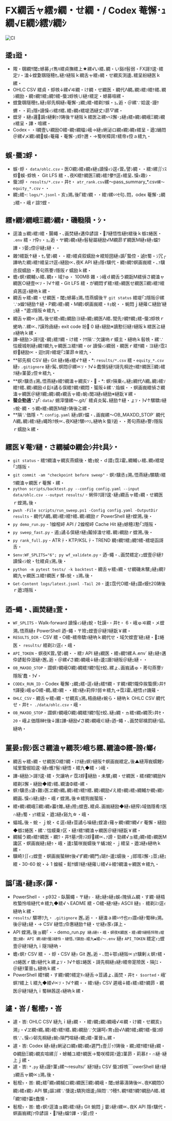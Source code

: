 ﻿# FX繝舌ャ繧ｯ繝・せ繝・/ Codex 菴懈･ｭ繝√Ε繝ｼ繧ｿ繝ｼ
![CI](https://github.com/gaobankirino561-dev/fx-automation/actions/workflows/ci.yml/badge.svg)

## 逶ｮ逧・

- 陬・㍼繝ｻ閾ｪ蜍募｣ｲ雋ｷ繧貞撫繧上★縲√い繧､繝・い谿ｵ髫弱・FX謌ｦ逡･繧定ｿ・溘↓螳夐㍼隧穂ｾ｡縺ｧ縺阪ｋ繝舌ャ繧ｯ繝・せ繝亥渕逶､繧呈紛縺医ｋ縲・
- OHLC CSV 繧貞・蜉帙↓縲√ヰ繝・け繝・せ繝医・繝代Λ繝｡繝ｼ繧ｿ繧ｹ繧､繝ｼ繝励・繝ｩ繝ｳ繧ｭ繝ｳ繧ｰ蜃ｺ蜉帙∪縺ｧ繧定・蜍募喧縲・
- 螳夐㍼隧穂ｾ｡縺ｮ邨先棡縺ｨ菴懈･ｭ繝ｭ繧ｰ繧剃ｸ蜈・ｮ｡逅・＠縲∵姶逡･謾ｹ蝟・・莉ｮ隱ｬ讀懆ｨｼ繧ｵ繧､繧ｯ繝ｫ繧堤洒縺丈ｿ昴▽縲・
- 螳牙・縺ｫ邏譌ｩ縺剰ｩｦ陦後〒縺阪ｋ繧医≧縲∽ｽ懈･ｭ縺ｮ繧ｬ繝ｼ繝峨Ξ繝ｼ繝ｫ繧呈・譁・喧縲・
- Codex・・I繝壹い繝励Ο繧ｰ繝ｩ繝橸ｼ峨→縺ｮ蜊泌ロ繝ｫ繝ｼ繝ｫ繧呈・遒ｺ蛹悶＠縲√メ繝ｼ繝蜈ｨ菴薙・菴懈･ｭ蜉ｹ邇・→蜀咲樟諤ｧ繧帝ｫ倥ａ繧九・

## 蜈･蜃ｺ蜉・

- 蜈･蜉・ `data/ohlc.csv`・医Ο繝ｼ繧ｫ繝ｫ縺ｮ讀懆ｨｼ逕ｨ萓｡譬ｼ繝・・繧ｿ縲∬ｿｽ蜉蜈･蜉帙・ Git LFS 繧・､夜Κ繧ｹ繝医Ξ繝ｼ繧ｸ豢ｻ逕ｨ繧呈､懆ｨ趣ｼ・
- 蜃ｺ蜉・ `results/*.csv`・井ｾ・ `atr_rank.csv`縲～pass_summary_*.csv`縲～equity_*.csv`・・
- 繝ｭ繧ｰ: `logs/*.jsonl`・亥ｮ溯｡後Γ繧ｿ繝・・繧ｿ縲∽ｾ句､悶，odex 菴懈･ｭ繝ｭ繧ｰ・峨ｒ諠ｳ螳・

## 繧ｬ繝ｼ繝峨Ξ繝ｼ繝ｫ・磯㍾隕・ｼ・

- 逕溘ョ繝ｼ繧ｿ繧・腸蠅・､画焚縺ｫ遘伜諺諠・ｱ縺悟性縺ｾ繧後ｋ蝣ｴ蜷医・ `.env` 繧・ｧ伜ｯ・ｮ｡逅・ヤ繝ｼ繝ｫ縺ｫ髫秘屬縺励√Μ繝昴ず繝医Μ縺ｫ縺ｯ蟷ｳ譁・ｿ晏ｭ倥＠縺ｪ縺・・
- 雜ｳ繧翫↑縺・ｾ｡譬ｼ繝・・繧ｿ繧貞叙蠕励☆繧矩圀縺ｯ譌｢蟄倥・遉ｾ蜀・ｼ冗┌譁吶た繝ｼ繧ｹ繧呈ｴｻ逕ｨ縺励∝､夜Κ API 縺ｮ隱ｲ驥代・繝ｩ繝ｳ螟画峩繧・､ｧ驥丞叙蠕励・莠句燕謇ｿ隱阪ｒ蠕励ｋ縲・
- 蟾ｨ螟ｧ繝輔ぃ繧､繝ｫ・域ｦゅ・ 100MB 雜・ｼ峨ｄ繝舌う繝翫Μ繧偵さ繝溘ャ繝医○縺壹∝ｿ・ｦ√↑繧・Git LFS 繧・が繝悶ず繧ｧ繧ｯ繝医せ繝医Ξ繝ｼ繧ｸ繧貞茜逕ｨ縺吶ｋ縲・
- 繝舌ャ繧ｯ繝・せ繝医・閾ｪ蜍募ｮ溯｡悟燕蠕後〒 `git status` 繧堤｢ｺ隱阪＠縲∵э蝗ｳ縺励↑縺・Ρ繝ｼ繧ｯ繝・Μ繝ｼ螟画峩繧・ｷｮ蛻・・蜿悶ｊ縺薙⊂縺励′縺ｪ縺・°遒ｺ隱阪☆繧九・
- 繝舌ャ繝∝ｮ溯｡後せ繧ｯ繝ｪ繝励ヨ縺ｯ繝ｪ繝医Λ繧､閠先ｧ繝ｻ繝ｭ繧ｰ蜃ｺ蜉帙ｒ蛯吶∴縲∝､ｱ謨玲凾縺ｯ exit code 竕 0 縺ｨ縺励※讀懃衍縺ｧ縺阪ｋ繧医≧縺ｫ縺吶ｋ縲・
- 譁ｰ縺励＞謌ｦ逡･繝ｭ繧ｸ繝・け繧・ｸｻ隕∵欠讓吶ｒ蟆主・縺吶ｋ髫帙・縲∵怙蟆城剞縺ｮ繝ｦ繝九ャ繝医ユ繧ｹ繝・or 讀懆ｨｼ繝弱・繝医ｒ繧ｻ繝・ヨ縺ｧ霑ｽ蜉縺励∝・迴ｾ諤ｧ繧堤｢ｺ菫昴☆繧九・
- **邨先棡 CSV 縺ｯ Git 縺ｫ蜷ｫ繧√↑縺・*: `results/*.csv` 繧・`equity_*.csv` 縺ｯ `.gitignore` 縺ｧ髯､螟悶＠縲∝ｿ・ｦ√↓蠢懊§縺ｦ謌先棡迚ｩ繧ｹ繝医Ξ繝ｼ繧ｸ縺ｫ菫晏ｭ倥☆繧九・
- **螟ｧ驥丞ｮ溯｡悟燕縺ｫ繧ｳ繝溘ャ繝亥ｿ・・*: 螟ｧ隕乗ｨ｡縺ｪ繝代Λ繝｡繝ｼ繧ｿ繧ｹ繧､繝ｼ繝励ｄ髟ｷ譎る俣繧ｸ繝ｧ繝悶・蜑阪↓縲∵焔蜈・・螟画峩繧偵さ繝溘ャ繝医＠縺ｦ繝ｭ繝ｼ繝ｫ繝舌ャ繧ｯ蜿ｯ閭ｽ縺ｫ縺励※縺翫￥縲・
- **蜑企勁遖∵ｭ｢**: `data/` 蜴滓悽縲～.git/` 繧貞炎髯､縺励↑縺・ょｿ・ｦ√↑騾驕ｿ縺ｯ蛻･繝・ぅ繝ｬ繧ｯ繝医Μ縺ｧ陦後≧縲・
- **隕∵価隱・*: `config.yaml` 縺ｮ螟ｧ蟷・､画峩縲～OB_MAXDD_STOP` 繝代Λ繝｡繝ｼ繧ｿ縺ｮ蠅玲ｸ帙∝､夜Κ縺ｸ騾∽ｿ｡縺吶ｋ蜃ｦ逅・・莠句燕縺ｫ謇ｿ隱阪ｒ蠕励ｋ縲・

## 繧医￥菴ｿ縺・さ繝槭Φ繝会ｼ井ｾ具ｼ・

- `git status` - 繧ｳ繝溘ャ繝亥燕蠕後・蟾ｮ蛻・ｄ譛ｪ霑ｽ霍｡繝輔ぃ繧､繝ｫ繧堤｢ｺ隱阪・
- `git commit -am "checkpoint before sweep"` - 螟ｧ驥丞ｮ溯｡悟燕縺ｮ騾驕ｿ繧ｳ繝溘ャ繝医ｒ菴懈・縲・
- `python scripts/backtest.py --config config.yaml --input data/ohlc.csv --output results/` - 蜊倅ｸ謌ｦ逡･縺ｮ繝舌ャ繧ｯ繝・せ繝医ｒ螳溯｡後・
- `pwsh -File scripts/run_sweep.ps1 -Config config.yaml -OutputDir results` - 繝代Λ繝｡繝ｼ繧ｿ繧ｹ繧､繝ｼ繝励ｒ PowerShell 縺ｧ螳溯｡後・
- `py demo_run.py` - 1蝗樒岼 API / 2蝗樒岼 Cache Hit 縺ｮ蜍穂ｽ懃｢ｺ隱阪・
- `py sweep_fast.py` - 遏ｭ譎る俣縺ｧ縺ｮ鬮倬溘せ繧､繝ｼ繝励ｒ螳溯｡後・
- `py rank_full.py` - ATR ﾃ・KTP/KSL ﾃ・TREND 繝ｩ繝ｳ繧ｭ繝ｳ繧ｰ繧堤函謌舌・
- `$env:WF_SPLITS="6"; py wf_validate.py` - 迺ｰ蠅・､画焚繧定ｨｭ螳壹＠縺ｦ讀懆ｨｼ蛻・牡繧貞ｮ溯｡後・
- `python -m pytest tests/ -k backtest` - 繝舌ャ繧ｯ繝・せ繝磯未騾｣縺ｮ繝ｦ繝九ャ繝医ユ繧ｹ繝医ｒ驛ｨ蛻・ｮ溯｡後・
- `Get-Content logs/latest.jsonl -Tail 20` - 逶ｴ霑代Ο繧ｰ縺ｮ譛ｫ蟆ｾ20陦後ｒ遒ｺ隱阪・

## 迺ｰ蠅・､画焚縺ｮ萓・

- `WF_SPLITS` - Walk-forward 讀懆ｨｼ縺ｮ蛻・牡謨ｰ・井ｾ・ 6・峨ゅヰ繝・メ螳溯｡悟燕縺ｫ PowerShell 迺ｰ蠅・〒險ｭ螳壹＠縺ｦ縺翫￥縲・
- `RESULTS_DIR` - CSV 繧・Ο繧ｰ繧帝驕ｿ縺吶ｋ繝代せ・域欠螳壹′縺ｪ縺・ｴ蜷医・ `results/` 繧剃ｽｿ逕ｨ・峨・
- `API_TOKEN` - 螟夜Κ萓｡譬ｼ繝・・繧ｿ API 縺ｮ繝医・繧ｯ繝ｳ縲Ａ.env` 縺ｪ縺ｩ遘伜諺鬆伜沺縺ｧ邂｡逅・＠縲√さ繝ｼ繝峨↓縺ｯ逶ｴ譖ｸ縺阪＠縺ｪ縺・・
- `OB_MAXDD_STOP` - 譛螟ｧ繝峨Ο繝ｼ繝繧ｦ繝ｳ髢ｾ蛟､縲ょ､画峩譎ゅ・莠句燕謇ｿ隱阪′蠢・ｦ√・
- `CODEx_RUN_ID` - Codex 菴懈･ｭ繝ｭ繧ｰ逕ｨ縺ｮ繧ｻ繝・す繝ｧ繝ｳ隴伜挨蟄撰ｼ井ｻｻ諢擾ｼ峨ゅΟ繧ｰ繝｡繧ｿ繝・・繧ｿ縺ｫ莉倅ｸ弱☆繧九→霑ｽ霍｡縺悟ｮｹ譏薙・
- `OHLC_CSV` - 繝舌ャ繧ｯ繝・せ繝亥ｮ溯｡梧凾縺ｫ蜿ら・縺吶ｋ OHLC CSV 繝代せ・井ｾ・ `./data/ohlc.csv`・峨・
- `OB_MAXDD_STOP` - 譛螟ｧ繝峨Ο繝ｼ繝繧ｦ繝ｳ髢ｾ蛟､縺ｮ繝・ヵ繧ｩ繝ｫ繝茨ｼ井ｾ・ `20`・峨よ価隱榊ｾ後↓譖ｴ譁ｰ縺励√さ繝ｼ繝峨∈縺ｯ迺ｰ蠅・､画焚邨檎罰縺ｧ貂｡縺吶・

## 菫晏ｭ假ｼ医さ繝溘ャ繝茨ｼ峨ち繧､繝溘Φ繧ｰ謗ｨ螂ｨ

- 繝舌ャ繧ｯ繝・せ繝医Ο繧ｸ繝・け縺ｮ螟ｧ縺阪↑螟画峩繧定｡後▲縺溽峩蠕鯉ｼ域里蟄俶姶逡･縺ｫ蠖ｱ髻ｿ縺悟・繧九◆繧・ｼ峨・
- 譁ｰ縺励＞謌ｦ逡･繧・欠讓吶ｒ霑ｽ蜉縺励・未騾｣繝・せ繝医・繧ｵ繝ｳ繝励Ν繧剃ｽ懈・縺励◆繧ｿ繧､繝溘Φ繧ｰ縲・
- 螟ｧ驥丞ｮ滄ｨ難ｼ医ヱ繝ｩ繝｡繝ｼ繧ｿ繧ｹ繧､繝ｼ繝励√え繧ｩ繝ｼ繧ｯ繝輔か繝ｯ繝ｼ繝画､懆ｨｼ縺ｪ縺ｩ・峨ｒ螳溯｡後☆繧狗峩蜑阪・
- 繧ｬ繝ｼ繝峨Ξ繝ｼ繝ｫ蟇ｾ雎｡縺ｮ險ｭ螳壼､繧貞､画峩縺励◆縺ｨ縺搾ｼ域価隱肴ｸ医∩縺ｮ蜀・ｮｹ繧呈・遒ｺ縺ｫ谿九☆・峨・
- 蝠城｡後・蛻・ｊ蛻・￠逕ｨ縺ｫ荳譎ら噪縺ｪ螳滄ｨ薙ヶ繝ｩ繝ｳ繝√ｒ菴懈・縺励◆蝣ｴ蜷医・縲∵怙蟆乗ｧ区・縺ｧ繧ｳ繝溘ャ繝医＠縺ｦ縺翫￥縲・
- 繝槭う繝ｫ繧ｹ繝医・繝ｳ・井ｻ墓ｧ倩ｿｽ蜉縲∝､ｧ謗・勁縲√ョ繧｣繝ｬ繧ｯ繝医Μ讒区・螟画峩縺ｪ縺ｩ・峨・逶ｴ蜑咲峩蠕後〒蛹ｺ蛻・ｊ繧呈・遒ｺ縺ｫ縺吶ｋ縲・
- 驥崎ｦ∬ｨｭ螳壹・螟画峩蜑榊ｾ後√ず繝ｧ繝門ｮ瑚ｵｰ逶ｴ蠕後・｣邯壻ｽ懈･ｭ荳ｭ縺ｪ繧・30-60 蛻・↓ 1 蝗槭・鬆ｻ蠎ｦ縺ｧ縺薙∪繧√↓繧ｳ繝溘ャ繝医☆繧九・

## 譌｢遏･縺ｮ豕ｨ諢・

- PowerShell・・p932・臥腸蠅・〒縺ｯ `-` 縺ｪ縺ｩ縺ｮ蜈ｨ隗偵ム繝・す繝･縺梧枚蟄怜喧縺代☆繧九◆繧√ヽEADME 繧・Ο繧ｰ縺ｧ縺ｯ ASCII 縺ｮ `-` 繧剃ｽｿ逕ｨ縺吶ｋ縲・
- `results/` 驟堺ｸ九・ `.gitignore` 邂｡逅・・縺溘ａ縲∽ｻ也ｫｯ譛ｫ縺ｧ蜀榊ｮ溯｡後＠縺ｪ縺・→ CSV 縺悟ｭ伜惠縺励↑縺・せ縺ｫ豕ｨ諢上・
- API 螳溯｡後ョ繝｢・・demo_run.py` 縺ｪ縺ｩ・峨・螟夜Κ繝医・繧ｯ繝ｳ縺梧悴險ｭ螳壹□縺ｨ API 蜻ｼ縺ｳ蜃ｺ縺怜・縺悟､ｱ謨励☆繧九◆繧√～.env` 縺ｫ `API_TOKEN` 繧定ｨｭ螳壹＠縺ｦ縺九ｉ隧ｦ縺吶・
- 蟾ｨ螟ｧ CSV 繧・・蜉・CSV 縺ｯ Git 邂｡逅・､悶↓鄂ｮ縺阪∝ｮｹ驥剰ぇ螟ｧ繧・ｫｶ蜷医ｒ驕ｿ縺代ｋ縲ょｿ・ｦ√↑蝣ｴ蜷医・謌先棡縺ｮ縺ｿ繧帝寔險医・隕∫ｴ・＠縺ｦ菫晉ｮ｡縺吶ｋ縲・
- PowerShell 繧ｻ繝・す繝ｧ繝ｳ繧定ｷｨ縺舌→荳譎ょ､画焚・井ｾ・ `$sorted`・峨′螟ｱ繧上ｌ繧九◆繧√∝ｿ・ｦ√↑繝・・繧ｿ縺ｯ CSV 遲峨↓繧ｨ繧ｯ繧ｹ繝昴・繝医＠縺ｦ縺九ｉ蜀榊茜逕ｨ縺吶ｋ縲・

## 遽・峇 / 髱樒ｯ・峇

- 遽・峇: OHLC CSV 縺九ｉ縺ｮ繝・・繧ｿ繝ｭ繝ｼ繝峨√ヰ繝・け繝・せ繝亥ｮ溯｣・√ヱ繝ｩ繝｡繝ｼ繧ｿ繧ｹ繧､繝ｼ繝励∵欠讓呵ｨ育ｮ励√Λ繝ｳ繧ｭ繝ｳ繧ｰ蜃ｺ蜉帙∵､懆ｨｼ邨先棡縺ｮ蜿ｯ隕門喧縺ｨ繝ｭ繧ｰ菫晉ｮ｡縲・
- 遽・峇: Codex 縺ｨ縺ｮ蜊泌ロ繝ｫ繝ｼ繝ｫ遲門ｮ壹∬ｩｦ陦後・繝ｭ繧ｻ繧ｹ縺ｮ繝・Φ繝励Ξ繝ｼ繝亥喧縲∬・蜍輔ユ繧ｹ繝医→蜀咲樟諤ｧ遒ｺ菫昴・莉慕ｵ・∩縺･縺上ｊ縲・
- 遽・峇: `*.py` 縺ｮ謾ｹ菫ｮ縲～results/` 縺ｸ縺ｮ CSV 蜃ｺ蜉帙￣owerShell 縺ｧ縺ｮ繝舌ャ繝∝ｮ溯｡後・
- 髱樒ｯ・峇: 繝ｪ繧｢繝ｫ繝槭ロ繝ｼ繝医Ξ繝ｼ繝峨・閾ｪ蜍募濤陦後∝､夜Κ繝悶Ο繝ｼ繧ｫ繝ｼ API 騾｣謳ｺ縲∵悽逡ｪ驕狗畑逶｣隕悶∵ｳ穂ｻ､繝ｻ繧ｳ繝ｳ繝励Λ繧､繧｢繝ｳ繧ｹ蟇ｾ蠢懊・
- 髱樒ｯ・峇: 蟾ｨ螟ｧ逕溘ョ繝ｼ繧ｿ縺ｮ Git 蜿悶ｊ霎ｼ縺ｿ縲∝､夜Κ API 隱ｲ驥代・螟画峩縲∫ｧ伜諺諠・ｱ縺ｮ蟷ｳ譁・ｿ晏ｭ倥・
